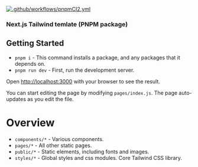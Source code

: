 [![.github/workflows/pnpmCI2.yml](https://github.com/serg-by/nexttailpnpm/actions/workflows/pnpmCI2.yml/badge.svg)](https://github.com/serg-by/nexttailpnpm/actions/workflows/pnpmCI2.yml)


### Next.js Tailwind temlate (PNPM package)

## Getting Started

- `pnpm i` - This command installs a package, and any packages that it depends on.
- `pnpm run dev` - First, run the development server.



Open [http://localhost:3000](http://localhost:3000) with your browser to see the result.

You can start editing the page by modifying `pages/index.js`. The page auto-updates as you edit the file.


# Overview

- `components/*` - Various components.
- `pages/*` - All other static pages.
- `public/*` - Static elements, including fonts and images.
- `styles/*` - Global styles and css modules. Core Tailwind CSS library.
